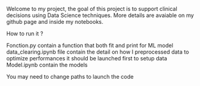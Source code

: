 Welcome to my project, the goal of this project is to support clinical decisions using Data Science techniques.
More details are avaiable on my github page and inside my notebooks.


How to run it ?

Fonction.py contain a function that both fit and print for ML model
data_clearing.ipynb file contain the detail on how I preprocessed data to optimize performances it should be launched first to setup data
Model.ipynb contain the models 

You may need to change paths to launch the code


